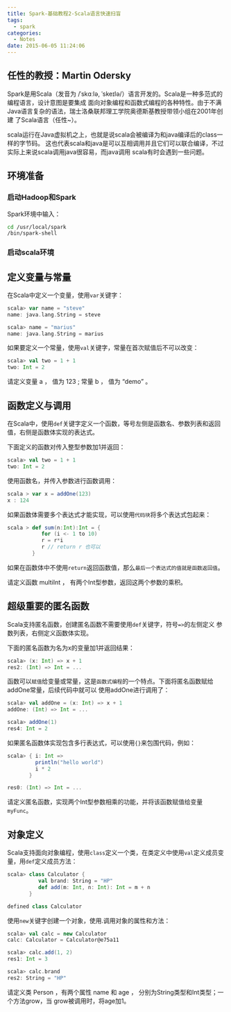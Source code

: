 ```yaml
---
title: Spark-基础教程2-Scala语言快速扫盲
tags:
  - spark
categories:
  - Notes
date: 2015-06-05 11:24:06
---
```

## 任性的教授：Martin Odersky
Spark是用Scala（发音为 /ˈskɑːlə, ˈskeɪlə/）语言开发的。Scala是一种多范式的编程语言，设计意图是要集成 面向对象编程和函数式编程的各种特性。由于不满Java语言复杂的语法，瑞士洛桑联邦理工学院奥德斯基教授带领小组在2001年创建 了Scala语言（任性~）。

scala运行在Java虚拟机之上，也就是说scala会被编译为和java编译后的class一样的字节码。 这也代表scala和java是可以互相调用并且它们可以联合编译，不过实际上来说scala调用java很容易，而java调用 scala有时会遇到一些问题。

## 环境准备

### 启动Hadoop和Spark

Spark环境中输入：

``` bash
cd /usr/local/spark
/bin/spark-shell
```

### 启动scala环境

## 定义变量与常量

在Scala中定义一个变量，使用`var`关键字：

``` scala
scala> var name = "steve"
name: java.lang.String = steve
```
``` scala
scala> name = "marius"
name: java.lang.String = marius
```

如果要定义一个常量，使用`val`关键字，常量在首次赋值后不可以改变：

``` scala
scala> val two = 1 + 1
two: Int = 2
```

请定义变量 a ， 值为 123 ; 常量 b ， 值为 “demo” 。

## 函数定义与调用

在Scala中，使用`def`关键字定义一个函数，等号左侧是函数名、参数列表和返回值，右侧是函数体实现的表达式。

下面定义的函数对传入整型参数加1并返回：

``` scala
scala> val two = 1 + 1
two: Int = 2
```

使用函数名，并传入参数进行函数调用：

``` scala
scala > var x = addOne(123)
x : 124
```

如果函数体需要多个表达式才能实现，可以使用`代码块`将多个表达式包起来：

``` scala
scala > def sum(n:Int):Int = {
           for (i <- 1 to 10)
           r = r*i
           r // return r 也可以
        }
```

如果在函数体中不使用`return`返回函数值，那么`最后一个表达式的值就是函数返回值`。

请定义函数 multiInt ， 有两个Int型参数，返回这两个参数的乘积。

## 超级重要的匿名函数

Scala支持匿名函数，创建匿名函数不需要使用`def`关键字，符号`=>`的左侧定义 参数列表，右侧定义函数体实现。

下面的匿名函数为名为x的变量加1并返回结果：
``` scala
scala> (x: Int) => x + 1
res2: (Int) => Int = ...
```

函数可以`赋值`给变量或常量，这是`函数式编程`的一个特点。下面将匿名函数赋给addOne常量，后续代码中就可以 使用addOne进行调用了：

``` scala
scala> val addOne = (x: Int) => x + 1
addOne: (Int) => Int = ...
```
``` scala
scala> addOne(1)
res4: Int = 2
```
如果匿名函数体实现包含多行表达式，可以使用`{}`来包围代码，例如：

``` scala
scala> { i: Int =>
         println("hello world")
         i * 2
       }

res0: (Int) => Int = ...
```
请定义匿名函数，实现两个Int型参数相乘的功能，并将该函数赋值给变量 `myFunc`。

## 对象定义

Scala支持面向对象编程，使用`class`定义一个类，在类定义中使用`val`定义成员变量，用`def`定义成员方法：

``` scala
scala> class Calculator {
          val brand: String = "HP"
          def add(m: Int, n: Int): Int = m + n
       }

defined class Calculator
```

使用`new`关键字创建一个对象，使用.调用对象的属性和方法：

``` scala
scala> val calc = new Calculator
calc: Calculator = Calculator@e75a11

scala> calc.add(1, 2)
res1: Int = 3

scala> calc.brand
res2: String = "HP"
```

请定义类 Person ，有两个属性 name 和 age ， 分别为String类型和Int类型；一个方法grow，当 grow被调用时，将age加1。